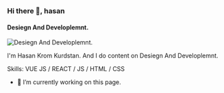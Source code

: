 ### Hi there 👋, hasan
#### Desiegn And Developlemnt.
![Desiegn And Developlemnt.](https://cdn.discordapp.com/attachments/1291406893360742452/1356806247868928090/thumbnail.png?ex=67ede7c9&is=67ec9649&hm=989f9a8ffa34b540e848ac006847f301863cc78bfa80ba1af7f010dec05c2518&)

I'm Hasan Krom Kurdstan. And I do content on Desiegn And Developlemnt.

Skills: VUE JS / REACT / JS / HTML / CSS 

- 🔭 I’m currently working on this page. 







